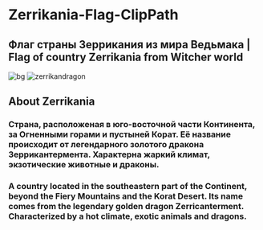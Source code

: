 # Zerrikania-Flag-ClipPath

## Флаг страны Зеррикания из мира Ведьмака | Flag of country Zerrikania from Witcher world

![bg](https://user-images.githubusercontent.com/56477695/165142775-9e67e52a-c420-4993-9d68-1fa4bab308da.jpg)
![zerrikandragon](https://user-images.githubusercontent.com/56477695/154171500-677f074b-4570-4d78-b30f-60a7b6f16d91.svg)

## About Zerrikania

### Страна, расположеная в юго-восточной части Континента, за Огненными горами и пустыней Корат. Её название происходит от легендарного золотого дракона Зеррикантермента. Характерна жаркий климат, экзотические животные и драконы.

### A country located in the southeastern part of the Continent, beyond the Fiery Mountains and the Korat Desert. Its name comes from the legendary golden dragon Zerricanterment. Characterized by a hot climate, exotic animals and dragons.
